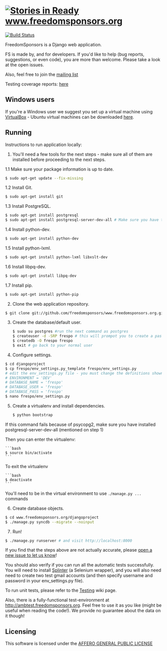 [![Stories in Ready](http://badge.waffle.io/freedomsponsors/www.freedomsponsors.org.png)](http://waffle.io/freedomsponsors/www.freedomsponsors.org)  
www.freedomsponsors.org 
=======================

[![Build Status](https://secure.travis-ci.org/freedomsponsors/www.freedomsponsors.org.png)](http://travis-ci.org/freedomsponsors/www.freedomsponsors.org)

FreedomSponsors is a Django web application.

FS is made by, and for developers. 
If you'd like to help (bug reports, suggestions, or even code), you are more than welcome.
Please take a look at the open issues.

Also, feel free to join the [mailing list](https://groups.google.com/forum/?hl=en&fromgroups#!forum/freedomsponsors)

Testing coverage reports: [here](http://freedomsponsors.github.com/www.freedomsponsors.org/coverage_html_report/)

## Windows users

If you're a Windows user we suggest you set up a virtual machine using [VirtualBox](http://www.virtualbox.org) - Ubuntu
virtual machines can be downloaded [here](http://virtualboxes.org/images/ubuntu/). 

## Running

Instructions to run application locally:

1. You'll need a few tools for the next steps - make sure all of them are installed before proceeding to the next steps.

 1.1 Make sure your package information is up to date.
 
 ```bash
 $ sudo apt-get update --fix-missing
 ```
 
 1.2 Install Git.
 
  ```bash
  $ sudo apt-get install git
  ```
 
 1.3 Install PostgreSQL.
 
 ```bash
 $ sudo apt-get install postgresql 
 $ sudo apt-get install postgresql-server-dev-all # Make sure you have this.
 ```
 1.4 Install python-dev.
 
 ```bash
 $ sudo apt-get install python-dev
 ```
 1.5 Install python-lxml.
 
 ```bash
 $ sudo apt-get install python-lxml libxslt-dev
 ```
 
 1.6 Install libpq-dev.
 
 ```bash
 $ sudo apt-get install libpq-dev
 ```
 
 1.7 Install pip.
 
 ```bash
 $ sudo apt-get install python-pip
 ```
 
2. Clone the web application repository.

  ```bash
  $ git clone git://github.com/freedomsponsors/www.freedomsponsors.org.git
  ```

3. Create the database/default user.
  
    ```bash
    $ sudo su postgres #run the next command as postgres
    $ createuser -d -SRP frespo # this will prompot you to create a password (just use frespo for now)
    $ createdb -O frespo frespo
    $ exit # go back to your normal user
    ```

4. Configure settings.

  ```bash
  $ cd djangoproject
  $ cp frespo/env_settings.py_template frespo/env_settings.py
  # edit the env_settings.py file - you must change the definitions shown below (values as used in this walkthrough):
  # ENVIRONMENT = 'DEV'
  # DATABASE_NAME = 'frespo'
  # DATABASE_USER = 'frespo'
  # DATABASE_PASS = 'frespo'  
  $ nano frespo/env_settings.py 
  ```
5. Create a virtualenv and install dependencies.

    ```bash
    $ python bootstrap
    ```
  If this command fails because of psycopg2, make sure you have installed postgresql-server-dev-all (mentioned on step 1)

  Then you can enter the virtualenv:

    ```bash
    $ source bin/activate
    ```
  To exit the virtualenv

    ```bash
    $ deactivate
    ```
  You'll need to be in the virtual environment to use `./manage.py ...` commands

6. Create database objects.

  ```bash  
  $ cd www.freedomsponsors.org/djangoproject
  $ ./manage.py syncdb --migrate --noinput
  ```

7. Run!

  ```bash
  $ ./manage.py runserver # and visit http://localhost:8000
  ```

If you find that the steps above are not actually accurate, please [open a new issue to let us know](https://github.com/freedomsponsors/www.freedomsponsors.org/issues/new)!

You should also verify if you can run all the automatic tests successfully.
You will need to install [Splinter](https://github.com/cobrateam/splinter) (a Selenium wrapper), and you will also need need to create two test gmail accounts (and then specify username and password in your env_settings.py file).

To run unit tests, please refer to the [Testing](https://github.com/freedomsponsors/www.freedomsponsors.org/wiki/Testing) wiki page.

Also, there is a fully-functional test-environment at http://ambtest.freedomsponsors.org.
Feel free to use it as you like (might be useful when reading the code!). We provide no guarantee about the data on it though!

## Licensing

This software is licensed under the [AFFERO GENERAL PUBLIC LICENSE](http://www.gnu.org/licenses/agpl-3.0.html)
